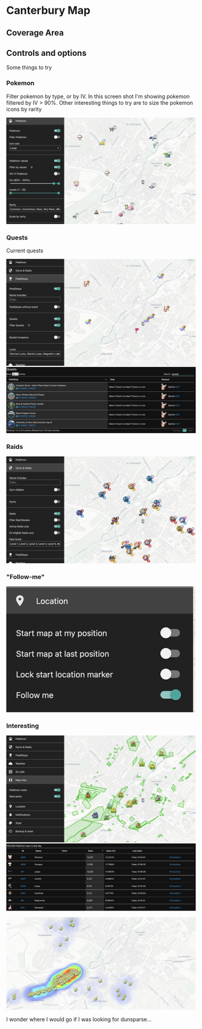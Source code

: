 # Canterbury Map

## Coverage Area

## Controls and options

Some things to try

### Pokemon

Filter pokemon by type, or by IV. In this screen shot I'm showing pokemon filtered by IV > 90%.  Other interesting things to try are to size the pokemon icons by rarity

![Hundo](img/rocketmap-pokemon.png)

### Quests

Current quests

![Hundo](img/rocketmap-quests.png)
![Hundo](img/rocketmap-quest-list.png)

### Raids

![Hundo](img/rocketmap-raids.png)


### "Follow-me"

![Hundo](img/rocketmap-followme.png)



### Interesting

![Hundo](img/rocketmap-nests.png)
![Hundo](img/rocketmap-pokemon-list.png)

![Hundo](img/rocketmap-pokemon-heatmap.png)

I wonder where I would go if I was looking for dunsparse...
